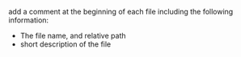 add a comment at the beginning of each file including the following information:
- The file name, and relative path
- short description of the file
